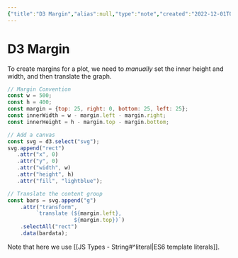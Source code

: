 ```yaml
---
{"title":"D3 Margin","alias":null,"type":"note","created":"2022-12-01T01:22:50","modified":"2022-12-01T20:53:33","dg-publish":true,"sup":[["D3","d3"]],"state":"done","permalink":"/d3-margin/","dgPassFrontmatter":true,"updated":"2022-12-01T20:53:33"}
---
```



# D3 Margin

To create margins for a plot, we need to *manually* set the inner height and width, and then translate the graph.

```js
// Margin Convention
const w = 500;
const h = 400;
const margin = {top: 25, right: 0, bottom: 25, left: 25};
const innerWidth = w - margin.left - margin.right;
const innerHeight = h - margin.top - margin.bottom;

// Add a canvas
const svg = d3.select("svg");
svg.append("rect")
   .attr("x", 0)
   .attr("y", 0)
   .attr("width", w)
   .attr("height", h)
   .attr("fill", "lightblue");

// Translate the content group
const bars = svg.append("g")
    .attr("transform",
         `translate (${margin.left},
                     ${margin.top})`)
    .selectAll("rect")
    .data(bardata);
```

Note that here we use [[JS Types - String#^literal\|ES6 template literals]].
